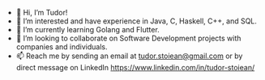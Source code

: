 - 👋 Hi, I’m Tudor!
- 👀 I’m interested and have experience in Java, C, Haskell, C++, and SQL.
- 🌱 I’m currently learning Golang and Flutter.
- 💞️ I’m looking to collaborate on Software Development projects with companies and individuals.
- 📫 Reach me by sending an email at tudor.stoiean@gmail.com or by direct message on LinkedIn https://www.linkedin.com/in/tudor-stoiean/

<!---
tudorstoiean/tudorstoiean is a ✨ special ✨ repository because its `README.md` (this file) appears on your GitHub profile.
You can click the Preview link to take a look at your changes.
--->
